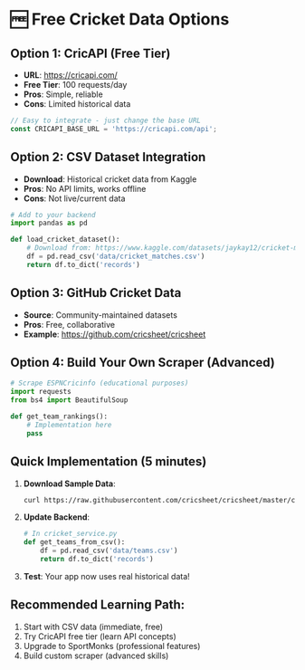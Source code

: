 # 🆓 Free Cricket Data Options

## Option 1: CricAPI (Free Tier)
- **URL**: https://cricapi.com/
- **Free Tier**: 100 requests/day
- **Pros**: Simple, reliable
- **Cons**: Limited historical data

```javascript
// Easy to integrate - just change the base URL
const CRICAPI_BASE_URL = 'https://cricapi.com/api';
```

## Option 2: CSV Dataset Integration
- **Download**: Historical cricket data from Kaggle
- **Pros**: No API limits, works offline
- **Cons**: Not live/current data

```python
# Add to your backend
import pandas as pd

def load_cricket_dataset():
    # Download from: https://www.kaggle.com/datasets/jaykay12/cricket-match-dataset
    df = pd.read_csv('data/cricket_matches.csv')
    return df.to_dict('records')
```

## Option 3: GitHub Cricket Data
- **Source**: Community-maintained datasets
- **Pros**: Free, collaborative
- **Example**: https://github.com/cricsheet/cricsheet

## Option 4: Build Your Own Scraper (Advanced)
```python
# Scrape ESPNCricinfo (educational purposes)
import requests
from bs4 import BeautifulSoup

def get_team_rankings():
    # Implementation here
    pass
```

## Quick Implementation (5 minutes)

1. **Download Sample Data**: 
   ```bash
   curl https://raw.githubusercontent.com/cricsheet/cricsheet/master/csv/all_players.csv > data/players.csv
   ```

2. **Update Backend**:
   ```python
   # In cricket_service.py
   def get_teams_from_csv():
       df = pd.read_csv('data/teams.csv')
       return df.to_dict('records')
   ```

3. **Test**: Your app now uses real historical data!

## Recommended Learning Path:
1. Start with CSV data (immediate, free)
2. Try CricAPI free tier (learn API concepts)  
3. Upgrade to SportMonks (professional features)
4. Build custom scraper (advanced skills) 